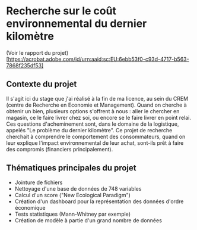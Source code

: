 # Recherche sur le coût environnemental du dernier kilomètre

(Voir le rapport du projet)[https://acrobat.adobe.com/id/urn:aaid:sc:EU:6ebb53f0-c93d-4717-b563-7868f235df53]

## Contexte du projet

Il s'agit ici du stage que j'ai réalisé à la fin de ma licence, au sein du CREM (centre de Recherche en Economie et Management).
Quand on cherche à obtenir un bien, plusieurs options s'offrent à nous : aller le chercher en magasin, ce le faire livrer chez soi, ou encore se le faire livrer en point relai. Ces questions d'acheminement sont, dans le domaine de la logistique, appelés "Le problème du dernier kilomètre".
Ce projet de recherche cherchait à comprendre le comportement des consommateurs, quand on leur explique l'impact environnemental de leur achat, sont-ils prêt à faire des compromis (financiers principalement).

## Thématiques principales du projet 

- Jointure de fichiers 
- Nettoyage d'une base de données de 748 variables
- Calcul d'un score ("New Ecological Paradigm")
- Création d'un dashboard pour la représentation des données d'ordre économique
- Tests statistiques (Mann-Whitney par exemple)
- Création de modèle à partie d'un grand nombre de données